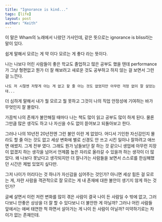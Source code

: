 ```yaml
---
title: "Ignorance is kind..."
tags: [life]
layout: post
author: "Keith"
---
```


이 말은 Wham의 노래에서 나왔던 가사인데, 같은 뜻으로는 ignorance is bliss라는 말이 있다. 

쉽게 말해서 모르는 게 약 이다 모르는 게 좋다 라는 뜻이다. 

나는 나보다 어린 사람들이 좋은 학교도 졸업하고 많은 공부도 했을 텐데 performance가 그냥 형편없고 뭔가 더 잘 해보려고 새로운 것도 공부하고 하지 않는 걸 보면서 그런 걸 느낀다.

```
나도 저 시절엔 저렇게 아는 게 없고 할 줄 아는 것도 없었지만 아무런 걱정 없이 잘 살았는데...
```

더 심하게 말해서 내가 뭘 모르고 뭘 못하고 그것이 나의 직업 안정성에 기여하는 바가 무엇인지 잘 몰랐다.

가끔씩 나의 존재가 불안해질 때마다 나는 책도 많이 읽고 공부도 많이 하게 된다. 물론 그만큼 많은 생각도 하고 나 자신을 수도 없이 뜯어보고 되돌아보고 한다.

그러나 나의 10년전 20년전엔 그런 불안 이란 게 없었다. 어디서 기인한 자신감인지 몰라도 할 줄 아는 것도 없고 세상 변화에 별로 신경도 안 쓰고 시킨 일이나 잘하려고 애쓰면 애썼지. 그게 전부 였다. 그래도 뭔가 남들보단 잘 하는 것 같으니 생업에 아무런 지장이 없겠지 하는 생각을 넘어서 언제쯤 높은 자리로 올라갈 수 있을까 하는 생각이 더 많았다. 왜 나보다 못났다고 생각되지만 더 잘나가는 사람들을 보면서 스스로를 한심해했던 시간은 제법 있었지 싶다만.

그저 나이가 어리다는 것 하나가 자신감을 심어주는 것인가? 아니면 세상 힘든 걸 모르는 게, 자란 사람을 객관적으로 잘 모르는 게 내 존재에 대한 불안이 생기지 않게 하는 것인가?

글쎄 살면서 이런 저런 변화를 많이 겪은 사람이 결국 나이 든 사람일 수 밖에 없고, 그러다보니 안좋은 상상을 더 잘 할 수 있다보니 더 불안한 게 아닐까? 그러나 어린 사람들 앞에서는 애써 태연한 척 하면서 살아가는 게 나이 든 사람이 아닐까? 미약하기로는 차이가 없는 존재인데.
